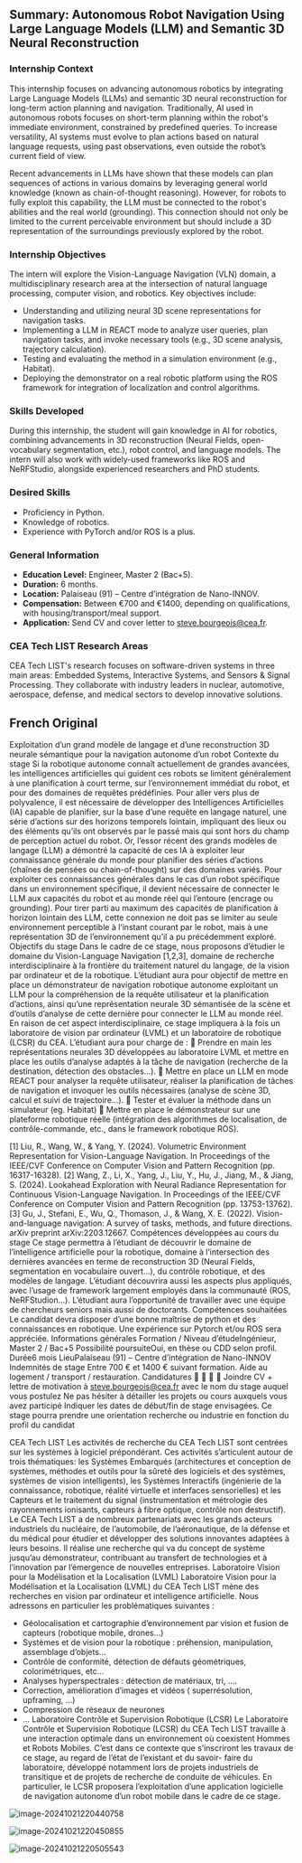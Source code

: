 ## Summary: Autonomous Robot Navigation Using Large Language Models (LLM) and Semantic 3D Neural Reconstruction

### Internship Context
This internship focuses on advancing autonomous robotics by integrating Large Language Models (LLMs) and semantic 3D neural reconstruction for long-term action planning and navigation. Traditionally, AI used in autonomous robots focuses on short-term planning within the robot's immediate environment, constrained by predefined queries. To increase versatility, AI systems must evolve to plan actions based on natural language requests, using past observations, even outside the robot’s current field of view.

Recent advancements in LLMs have shown that these models can plan sequences of actions in various domains by leveraging general world knowledge (known as chain-of-thought reasoning). However, for robots to fully exploit this capability, the LLM must be connected to the robot's abilities and the real world (grounding). This connection should not only be limited to the current perceivable environment but should include a 3D representation of the surroundings previously explored by the robot.

### Internship Objectives
The intern will explore the Vision-Language Navigation (VLN) domain, a multidisciplinary research area at the intersection of natural language processing, computer vision, and robotics. Key objectives include:

- Understanding and utilizing neural 3D scene representations for navigation tasks.
- Implementing a LLM in REACT mode to analyze user queries, plan navigation tasks, and invoke necessary tools (e.g., 3D scene analysis, trajectory calculation).
- Testing and evaluating the method in a simulation environment (e.g., Habitat).
- Deploying the demonstrator on a real robotic platform using the ROS framework for integration of localization and control algorithms.

### Skills Developed
During this internship, the student will gain knowledge in AI for robotics, combining advancements in 3D reconstruction (Neural Fields, open-vocabulary segmentation, etc.), robot control, and language models. The intern will also work with widely-used frameworks like ROS and NeRFStudio, alongside experienced researchers and PhD students.

### Desired Skills
- Proficiency in Python.
- Knowledge of robotics.
- Experience with PyTorch and/or ROS is a plus.

### General Information
- **Education Level:** Engineer, Master 2 (Bac+5).
- **Duration:** 6 months.
- **Location:** Palaiseau (91) – Centre d’intégration de Nano-INNOV.
- **Compensation:** Between €700 and €1400, depending on qualifications, with housing/transport/meal support.
- **Application:** Send CV and cover letter to steve.bourgeois@cea.fr.

### CEA Tech LIST Research Areas
CEA Tech LIST's research focuses on software-driven systems in three main areas: Embedded Systems, Interactive Systems, and Sensors & Signal Processing. They collaborate with industry leaders in nuclear, automotive, aerospace, defense, and medical sectors to develop innovative solutions.







## French Original

Exploitation d’un grand modèle de langage et d’une
reconstruction 3D neurale sémantique pour la
navigation autonome d’un robot
Contexte du stage
Si la robotique autonome connaît actuellement de grandes avancées, les intelligences artificielles
qui guident ces robots se limitent généralement à une planification à court terme, sur
l’environnement immédiat du robot, et pour des domaines de requêtes prédéfinies. Pour aller vers
plus de polyvalence, il est nécessaire de développer des Intelligences Artificielles (IA) capable de
planifier, sur la base d’une requête en langage naturel, une série d’actions sur des horizons
temporels lointain, impliquant des lieux ou des éléments qu’ils ont observés par le passé mais qui
sont hors du champ de perception actuel du robot.
Or, l’essor récent des grands modèles de langage (LLM) a démontré la capacité de ces IA à exploiter
leur connaissance générale du monde pour planifier des séries d’actions (chaînes de pensées ou
chain-of-thought) sur des domaines variés. Pour exploiter ces connaissances générales dans le
cas d’un robot spécifique dans un environnement spécifique, il devient nécessaire de connecter le
LLM aux capacités du robot et au monde réel qui l’entoure (encrage ou grounding). Pour tirer parti
au maximum des capacités de planification à horizon lointain des LLM, cette connexion ne doit pas
se limiter au seule environnement perceptible à l’instant courant par le robot, mais à une
représentation 3D de l’environnement qu’il a pu précédemment exploré.
Objectifs du stage
Dans le cadre de ce stage, nous proposons d’étudier le domaine du Vision-Language Navigation
[1,2,3], domaine de recherche interdisciplinaire à la frontière du traitement naturel du langage, de la
vision par ordinateur et de la robotique. L’étudiant aura pour objectif de mettre en place un
démonstrateur de navigation robotique autonome exploitant un LLM pour la compréhension de la
requête utilisateur et la planification d’actions, ainsi qu’une représentation neurale 3D sémantisée
de la scène et d’outils d’analyse de cette dernière pour connecter le LLM au monde réel.
En raison de cet aspect interdisciplinaire, ce stage impliquera à la fois un laboratoire de vision par
ordinateur (LVML) et un laboratoire de robotique (LCSR) du CEA.
L’étudiant aura pour charge de :
 Prendre en main les représentations neurales 3D développées au laboratoire LVML et
mettre en place les outils d’analyse adaptés à la tâche de navigation (recherche de la
destination, détection des obstacles...).
 Mettre en place un LLM en mode REACT pour analyser la requête utilisateur, réaliser la
planification de tâches de navigation et invoquer les outils nécessaires (analyse de scène
3D, calcul et suivi de trajectoire...).
 Tester et évaluer la méthode dans un simulateur (eg. Habitat)
 Mettre en place le démonstrateur sur une plateforme robotique réelle (intégration des
algorithmes de localisation, de contrôle-commande, etc., dans le framework robotique
ROS).

[1] Liu, R., Wang, W., & Yang, Y. (2024). Volumetric Environment Representation for Vision-Language Navigation.
In Proceedings of the IEEE/CVF Conference on Computer Vision and Pattern Recognition (pp. 16317-16328).
[2] Wang, Z., Li, X., Yang, J., Liu, Y., Hu, J., Jiang, M., & Jiang, S. (2024). Lookahead Exploration with Neural Radiance
Representation for Continuous Vision-Language Navigation. In Proceedings of the IEEE/CVF Conference on Computer
Vision and Pattern Recognition (pp. 13753-13762).
[3] Gu, J., Stefani, E., Wu, Q., Thomason, J., & Wang, X. E. (2022). Vision-and-language navigation: A survey of tasks,
methods, and future directions. arXiv preprint arXiv:2203.12667.
Compétences développées au cours du stage
Ce stage permettra à l’étudiant de découvrir le domaine de l’intelligence artificielle pour la robotique,
domaine à l’intersection des dernières avancées en terme de reconstruction 3D (Neural Fields,
segmentation en vocabulaire ouvert...), du contrôle robotique, et des modèles de langage.
L’étudiant découvrira aussi les aspects plus appliqués, avec l’usage de framework largement
employés dans la communauté (ROS, NeRFStudion...). L’étudiant aura l’opportunité de travailler
avec une équipe de chercheurs seniors mais aussi de doctorants.
Compétences souhaitées
Le candidat devra disposer d’une bonne maîtrise de python et des connaissances en robotique.
Une expérience sur Pytorch et/ou ROS sera appréciée.
Informations générales
Formation / Niveau d’étudeIngénieur, Master 2 / Bac+5
Possibilité poursuiteOui, en thèse ou CDD selon profil.
Durée6 mois
LieuPalaiseau (91) – Centre d’intégration de Nano-INNOV
Indemnités de stage
Entre 700 € et 1400 € suivant formation.
Aide au logement / transport / restauration.
Candidatures




Joindre CV + lettre de motivation à steve.bourgeois@cea.fr avec le nom du stage auquel
vous postulez
Ne pas hésiter à détailler les projets ou cours auxquels vous avez participé
Indiquer les dates de début/fin de stage envisagées.
Ce stage pourra prendre une orientation recherche ou industrie en fonction du profil du
candidat

CEA Tech LIST
Les activités de recherche du CEA Tech LIST sont centrées sur les systèmes à logiciel
prépondérant. Ces activités s’articulent autour de trois thématiques: les Systèmes Embarqués
(architectures et conception de systèmes, méthodes et outils pour la sûreté des logiciels et des
systèmes, systèmes de vision intelligents), les Systèmes Interactifs (ingénierie de la
connaissance, robotique, réalité virtuelle et interfaces sensorielles) et les Capteurs et le
traitement du signal (instrumentation et métrologie des rayonnements ionisants, capteurs à fibre
optique, contrôle non destructif).
Le CEA Tech LIST a de nombreux partenariats avec les grands acteurs industriels du nucléaire,
de l’automobile, de l’aéronautique, de la défense et du médical pour étudier et développer des
solutions innovantes adaptées à leurs besoins. Il réalise une recherche qui va du concept de
système jusqu’au démonstrateur, contribuant au transfert de technologies et à l’innovation par
l’émergence de nouvelles entreprises.
Laboratoire Vision pour la Modélisation et la Localisation (LVML)
Laboratoire Vision pour la Modélisation et la Localisation (LVML) du CEA Tech LIST mène des
recherches en vision par ordinateur et intelligence artificielle. Nous adressons en particulier les
problématiques suivantes :
- Géolocalisation et cartographie d’environnement par vision et fusion de capteurs (robotique
mobile, drones…)
- Systèmes et de vision pour la robotique : préhension, manipulation, assemblage d’objets…
- Contrôle de conformité, détection de défauts géométriques, colorimétriques, etc…
- Analyses hyperspectrales : détection de matériaux, tri, ….
- Correction, amélioration d’images et vidéos ( superrésolution, upframing, …)
- Compression de réseaux de neurones
- …
Laboratoire Contrôle et Supervision Robotique (LCSR)
Le Laboratoire Contrôle et Supervision Robotique (LCSR) du CEA Tech LIST travaille à une
interaction optimale dans un environnement où coexistent Hommes et Robots Mobiles. C’est dans
ce contexte que s’inscriront les travaux de ce stage, au regard de l’état de l’existant et du savoir-
faire du laboratoire, développé notamment lors de projets industriels de transitique et de projets
de recherche de conduite de véhicules. En particulier, le LCSR proposera l’exploitation d’une
application logicielle de navigation autonome d’un robot mobile dans le cadre de ce stage.



![image-20241021220440758](/home/yutao/.config/Typora/typora-user-images/image-20241021220440758.png)

![image-20241021220450855](/home/yutao/.config/Typora/typora-user-images/image-20241021220450855.png)

![image-20241021220505543](/home/yutao/.config/Typora/typora-user-images/image-20241021220505543.png)

